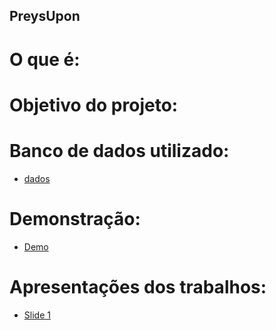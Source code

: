 ## PreysUpon

# O que é:

# Objetivo do projeto:

# Banco de dados utilizado:

- [dados](https://mtgjson.com)

# Demonstração:

* [Demo](www.google.com.br)

# Apresentações dos trabalhos:

* [Slide 1](https://docs.google.com/presentation/d/1ACfgtsNTGGxi0Z9UDIBLR_borld4uOwsBg-xMeepiqs/edit?usp=sharing)